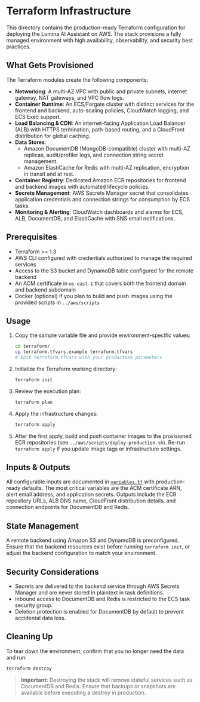# Terraform Infrastructure

This directory contains the production-ready Terraform configuration for deploying the Lumina AI Assistant on AWS. The stack provisions a fully managed environment with high availability, observability, and security best practices.

## What Gets Provisioned

The Terraform modules create the following components:

- **Networking**: A multi-AZ VPC with public and private subnets, internet gateway, NAT gateways, and VPC flow logs.
- **Container Runtime**: An ECS/Fargate cluster with distinct services for the frontend and backend, auto-scaling policies, CloudWatch logging, and ECS Exec support.
- **Load Balancing & CDN**: An internet-facing Application Load Balancer (ALB) with HTTPS termination, path-based routing, and a CloudFront distribution for global caching.
- **Data Stores**:
  - Amazon DocumentDB (MongoDB-compatible) cluster with multi-AZ replicas, audit/profiler logs, and connection string secret management.
  - Amazon ElastiCache for Redis with multi-AZ replication, encryption in transit and at rest.
- **Container Registry**: Dedicated Amazon ECR repositories for frontend and backend images with automated lifecycle policies.
- **Secrets Management**: AWS Secrets Manager secret that consolidates application credentials and connection strings for consumption by ECS tasks.
- **Monitoring & Alerting**: CloudWatch dashboards and alarms for ECS, ALB, DocumentDB, and ElastiCache with SNS email notifications.

## Prerequisites

- Terraform >= 1.3
- AWS CLI configured with credentials authorized to manage the required services
- Access to the S3 bucket and DynamoDB table configured for the remote backend
- An ACM certificate in `us-east-1` that covers both the frontend domain and backend subdomain
- Docker (optional) if you plan to build and push images using the provided scripts in `../aws/scripts`

## Usage

1. Copy the sample variable file and provide environment-specific values:
   ```bash
   cd terraform/
   cp terraform.tfvars.example terraform.tfvars
   # Edit terraform.tfvars with your production parameters
   ```

2. Initialize the Terraform working directory:
   ```bash
   terraform init
   ```

3. Review the execution plan:
   ```bash
   terraform plan
   ```

4. Apply the infrastructure changes:
   ```bash
   terraform apply
   ```

5. After the first apply, build and push container images to the provisioned ECR repositories (see `../aws/scripts/deploy-production.sh`). Re-run `terraform apply` if you update image tags or infrastructure settings.

## Inputs & Outputs

All configurable inputs are documented in [`variables.tf`](variables.tf) with production-ready defaults. The most critical variables are the ACM certificate ARN, alert email address, and application secrets. Outputs include the ECR repository URLs, ALB DNS name, CloudFront distribution details, and connection endpoints for DocumentDB and Redis.

## State Management

A remote backend using Amazon S3 and DynamoDB is preconfigured. Ensure that the backend resources exist before running `terraform init`, or adjust the backend configuration to match your environment.

## Security Considerations

- Secrets are delivered to the backend service through AWS Secrets Manager and are never stored in plaintext in task definitions.
- Inbound access to DocumentDB and Redis is restricted to the ECS task security group.
- Deletion protection is enabled for DocumentDB by default to prevent accidental data loss.

## Cleaning Up

To tear down the environment, confirm that you no longer need the data and run:
```bash
terraform destroy
```

> **Important:** Destroying the stack will remove stateful services such as DocumentDB and Redis. Ensure that backups or snapshots are available before executing a destroy in production.
